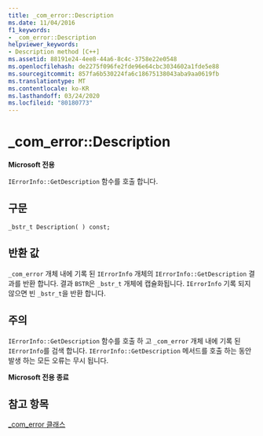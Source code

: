 ```yaml
---
title: _com_error::Description
ms.date: 11/04/2016
f1_keywords:
- _com_error::Description
helpviewer_keywords:
- Description method [C++]
ms.assetid: 88191e24-4ee8-44a6-8c4c-3758e22e0548
ms.openlocfilehash: de2275f096fe2fde96e64cbc3034602a1fde5e88
ms.sourcegitcommit: 857fa6b530224fa6c18675138043aba9aa0619fb
ms.translationtype: MT
ms.contentlocale: ko-KR
ms.lasthandoff: 03/24/2020
ms.locfileid: "80180773"
---
```

# <a name="_com_errordescription"></a>_com_error::Description

**Microsoft 전용**

`IErrorInfo::GetDescription` 함수를 호출 합니다.

## <a name="syntax"></a>구문

```
_bstr_t Description( ) const;
```

## <a name="return-value"></a>반환 값

`_com_error` 개체 내에 기록 된 `IErrorInfo` 개체의 `IErrorInfo::GetDescription` 결과를 반환 합니다. 결과 `BSTR`은 `_bstr_t` 개체에 캡슐화됩니다. `IErrorInfo` 기록 되지 않으면 빈 `_bstr_t`을 반환 합니다.

## <a name="remarks"></a>주의

`IErrorInfo::GetDescription` 함수를 호출 하 고 `_com_error` 개체 내에 기록 된 `IErrorInfo`를 검색 합니다. `IErrorInfo::GetDescription` 메서드를 호출 하는 동안 발생 하는 모든 오류는 무시 됩니다.

**Microsoft 전용 종료**

## <a name="see-also"></a>참고 항목

[_com_error 클래스](../cpp/com-error-class.md)

